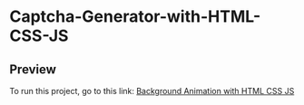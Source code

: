 # Captcha-Generator-with-HTML-CSS-JS

## Preview

<p>
  To run this project, go to this link: 
  <a href="https://codepen.io/asmnajmussakibkhan/pen/YzbOdpb">Background Animation with HTML CSS JS</a>
</p>
